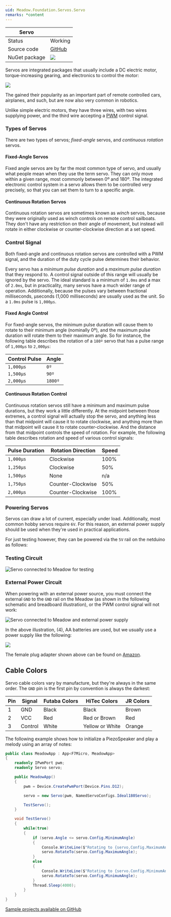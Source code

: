 ```yaml
---
uid: Meadow.Foundation.Servos.Servo
remarks: *content
---
```


| Servo         |             |
|---------------|-------------|
| Status        | Working     |
| Source code   | [GitHub](https://github.com/WildernessLabs/Meadow.Foundation/tree/master/Source/Meadow.Foundation.Peripherals/Servos.Servo.Core) |
| NuGet package | <img src="https://img.shields.io/nuget/v/Meadow.Foundation.Servo.svg?label=NuGet" style="width: auto;" /> |

Servos are integrated packages that usually include a DC electric motor, torque-increasing gearing, and electronics to control the motor: 

![](../../API_Assets/Meadow.Foundation.Servos.Servo/Servos_Medium.jpg)

The gained their popularity as an important part of remote controlled cars, airplanes, and such, but are now also very common in robotics.

Unlike simple electric motors, they have three wires, with two wires supplying power, and the third wire accepting a [PWM](http://developer.wildernesslabs.co/Meadow/Input_Output/Digital/PWM/) control signal.

### Types of Servos

There are two types of servos; _fixed-angle_ servos, and _continuous rotation_ servos. 

#### Fixed-Angle Servos

Fixed angle servos are by far the most common type of servo, and usually what people mean when they use the term servo. They can only move within a given range, most commonly between 0º and 180º. The integrated electronic control system in a servo allows them to be controlled very precisely, so that you can set them to turn to a specific angle. 

#### Continuous Rotation Servos

Continuous rotation servos are sometimes known as _winch_ servos, because they were originally used as winch controls on remote control sailboats. They don't have any restriction on their angle of movement, but instead will rotate in either clockwise or counter-clockwise direction at a set speed.

### Control Signal

Both fixed-angle and continuous rotation servos are controlled with a PWM signal, and the duration of the duty cycle pulse determines their behavior. 

Every servo has a _minimum pulse duration_ and a _maximum pulse duration_ that they respond to. A control signal outside of this range will usually be ignored by the servo. The ideal standard is a minimum of `1.0ms` and a max of `2.0ms`, but in practicality, many servos have a much wider range of operation. Additionally, because the pulses vary between fractional milliseconds, µseconds (1,000 milliseconds) are usually used as the unit. So a `1.0ms` pulse is `1,000µs`.

#### Fixed Angle Control

For fixed-angle servos, the minimum pulse duration will cause them to rotate to their minimum angle (nominally 0º), and the maximum pulse duration will rotate them to their maximum angle. So for instance, the following table describes the rotation of a `180º` servo that has a pulse range of `1,000µs` to `2,000µs`:

| Control Pulse | Angle   |
|---------------|---------|
| `1,000µs`     | `0º`    |
| `1,500µs`     | `90º`   |
| `2,000µs`     | `1800º` |

#### Continuous Rotation Control

Continuous rotation servos still have a minimum and maximum pulse durations, but they work a little differently. At the midpoint between those extremes, a control signal will actually stop the servo, and anything less than that midpoint will cause it to rotate clockwise, and anything more than that midpoint will cause it to rotate counter-clockwise. And the distance from that midpoint controls the speed of rotation. For example, the following table describes rotation and speed of various control signals:

| Pulse Duration | Rotation Direction | Speed |
|----------------|--------------------|-------|
| `1,000µs`      | Clockwise          | 100%  |
| `1,250µs`      | Clockwise          | 50%   |
| `1,500µs`      | None               | n/a   |
| `1,750µs`      | Counter-Clockwise  | 50%   |
| `2,000µs`      | Counter-Clockwise  | 100%  |

### Powering Servos

Servos can draw a lot of current, especially under load. Additionally, most common hobby servos require `6V`. For this reason, an external power supply should be used when they're used in practical applications.

For just testing however, they can be powered via the `5V` rail on the netduino as follows:

### Testing Circuit

![Servo connected to Meadow for testing](../../API_Assets/Meadow.Foundation.Servos.Servo/Servo.png)

### External Power Circuit

When powering with an external power source, you must connect the external `GND` to the `GND` rail on the Meadow (as shown in the following schematic and breadboard illustration), or the PWM control signal will not work:

![Servo connected to Meadow and external power supply](../../API_Assets/Meadow.Foundation.Servos.Servo/ServoPower.png)

In the above illustration, (4), AA batteries are used, but we usually use a power supply like the following:

![](../../API_Assets/Meadow.Foundation.Servos.Servo/PowerSupply_Medium.jpg)

The female plug adapter shown above can be found on [Amazon](https://amzn.to/2r7o20B).

## Cable Colors

Servo cable colors vary by manufacture, but they're always in the same order. The `GND` pin is the first pin by convention is always the darkest:

| Pin | Signal  | Futaba Colors | HiTec Colors    | JR Colors |
|-----|---------|---------------|-----------------|-----------|
| 1   | GND     | Black         | Black           | Brown     |
| 2   | VCC     | Red           | Red or Brown    | Red       |
| 3   | Control | White         | Yellow or White | Orange    |

The following example shows how to initialize a PiezoSpeaker and play a melody using an array of notes:

```csharp
public class MeadowApp : App<F7Micro, MeadowApp>
{
    readonly IPwmPort pwm;
    readonly Servo servo;

    public MeadowApp() 
    {
        pwm = Device.CreatePwmPort(Device.Pins.D12);

        servo = new Servo(pwm, NamedServoConfigs.Ideal180Servo);

        TestServo();
    }

    void TestServo()
    {
        while(true)
        {
            if (servo.Angle <= servo.Config.MinimumAngle)
            {
                Console.WriteLine($"Rotating to {servo.Config.MaximumAngle}");
                servo.RotateTo(servo.Config.MaximumAngle);
            }
            else
            {
                Console.WriteLine($"Rotating to {servo.Config.MinimumAngle}");
                servo.RotateTo(servo.Config.MinimumAngle);
            }
            Thread.Sleep(4000);
        }
    }
}
```

[Sample projects available on GitHub](https://github.com/WildernessLabs/Meadow.Foundation/tree/master/Source/Meadow.Foundation.Peripherals/Servos.Servo.Core/Samples/) 